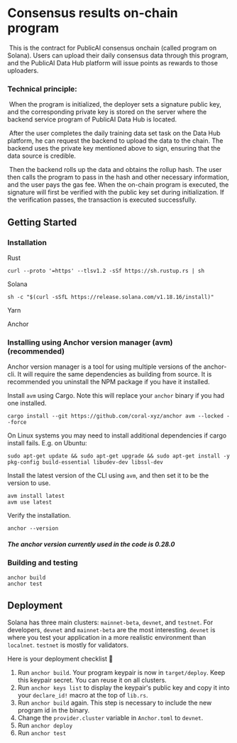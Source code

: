 # Consensus results on-chain program



​    This is the contract for PublicAI consensus onchain (called program on Solana). Users can upload their daily consensus data through this program, and the PublicAI Data Hub platform will issue points as rewards to those uploaders.



### Technical principle:



​    When the program is initialized, the deployer sets a signature public key, and the corresponding private key is stored on the server where the backend service program of PublicAI Data Hub is located.

​    After the user completes the daily training data set task on the Data Hub platform, he can request the backend to upload the data to the chain. The backend uses the private key mentioned above to sign,
ensuring that the data source is credible. 

​    Then the backend rolls up the data and obtains the rollup hash. The user then calls the program to pass in the hash and other necessary information, and the user pays the gas fee. When the on-chain program is executed, the signature will first be verified with the public key set during initialization. If the verification passes, the transaction is executed successfully.



## Getting Started

### Installation

Rust

```
curl --proto '=https' --tlsv1.2 -sSf https://sh.rustup.rs | sh
```

Solana

```
sh -c "$(curl -sSfL https://release.solana.com/v1.18.16/install)"
```

Yarn

Anchor

### Installing using Anchor version manager (avm) (recommended)

Anchor version manager is a tool for using multiple versions of the anchor-cli. It will require the same dependencies as building from source. It is recommended you uninstall the NPM package if you have it installed.

Install `avm` using Cargo. Note this will replace your `anchor` binary if you had one installed.

```shell
cargo install --git https://github.com/coral-xyz/anchor avm --locked --force
```

On Linux systems you may need to install additional dependencies if cargo install fails. E.g. on Ubuntu:

```shell
sudo apt-get update && sudo apt-get upgrade && sudo apt-get install -y pkg-config build-essential libudev-dev libssl-dev
```

Install the latest version of the CLI using `avm`, and then set it to be the version to use.

```shell
avm install latest
avm use latest
```

Verify the installation.

```shell
anchor --version
```

##### The anchor version currently used in the code is 0.28.0



### Building and testing

```
anchor build
anchor test
```



## Deployment

Solana has three main clusters: `mainnet-beta`, `devnet`, and `testnet`. For developers, `devnet` and `mainnet-beta` are the most interesting. `devnet` is where you test your application in a more realistic environment than `localnet`. `testnet` is mostly for validators.

Here is your deployment checklist 🚀

1. Run `anchor build`. Your program keypair is now in `target/deploy`. Keep this keypair secret. You can reuse it on all clusters.
2. Run `anchor keys list` to display the keypair's public key and copy it into your `declare_id!` macro at the top of `lib.rs`.
3. Run `anchor build` again. This step is necessary to include the new program id in the binary.
4. Change the `provider.cluster` variable in `Anchor.toml` to `devnet`.
5. Run `anchor deploy`
6. Run `anchor test`